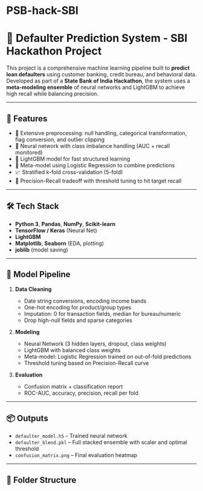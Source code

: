 # PSB-hack-SBI
# 🧠 Defaulter Prediction System - SBI Hackathon Project

This project is a comprehensive machine learning pipeline built to **predict loan defaulters** using customer banking, credit bureau, and behavioral data. Developed as part of a **State Bank of India Hackathon**, the system uses a **meta-modeling ensemble** of neural networks and LightGBM to achieve high recall while balancing precision.



---

## 🚀 Features

- 🔄 Extensive preprocessing: null handling, categorical transformation, flag conversion, and outlier clipping
- 🧮 Neural network with class imbalance handling (AUC + recall monitored)
- 🌲 LightGBM model for fast structured learning
- 🧠 Meta-model using Logistic Regression to combine predictions
- 📈 Stratified k-fold cross-validation (5-fold)
- 🎯 Precision-Recall tradeoff with threshold tuning to hit target recall

---

## 🛠 Tech Stack

- **Python 3**, **Pandas**, **NumPy**, **Scikit-learn**
- **TensorFlow / Keras** (Neural Net)
- **LightGBM**
- **Matplotlib**, **Seaborn** (EDA, plotting)
- **joblib** (model saving)

---

## 🧩 Model Pipeline

1. **Data Cleaning**
   - Date string conversions, encoding income bands
   - One-hot encoding for product/group types
   - Imputation: 0 for transaction fields, median for bureau/numeric
   - Drop high-null fields and sparse categories

2. **Modeling**
   - Neural Network (3 hidden layers, dropout, class weights)
   - LightGBM with balanced class weights
   - Meta-model: Logistic Regression trained on out-of-fold predictions
   - Threshold tuning based on Precision-Recall curve

3. **Evaluation**
   - Confusion matrix + classification report
   - ROC-AUC, accuracy, precision, recall per fold

---

## 📦 Outputs

- `defaulter_model.h5` – Trained neural network
- `defaulter_blend.pkl` – Full stacked ensemble with scaler and optimal threshold
- `confusion_matrix.png` – Final evaluation heatmap

---

## 📂 Folder Structure

